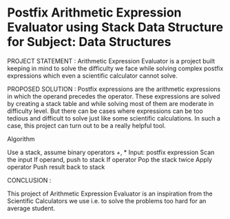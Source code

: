 # Postfix Arithmetic Expression Evaluator using Stack Data Structure for Subject: Data Structures

PROJECT STATEMENT :    Arithmetic Expression Evaluator is a project built keeping in mind to solve the difficulty we face while solving complex postfix expressions which even a scientific calculator cannot solve.   

PROPOSED SOLUTION :   Postfix expressions are the arithmetic expressions in which the operand precedes the operator. These expressions are solved by creating a stack table and while solving most of them are moderate in difficulty level. But there can be cases where expressions can be too tedious and difficult to solve just like some scientific calculations. In such a case, this project can turn out to be a really helpful tool.

Algorithm

Use a stack, assume binary operators +, *
Input: postfix expression
Scan the input
If operand,
 	push to stack
If operator 
Pop the stack twice
Apply operator
Push result back to stack



CONCLUSION :

This project of Arithmetic Expression Evaluator is an inspiration from the Scientific Calculators we use i.e. to solve the problems too hard for an average student.
